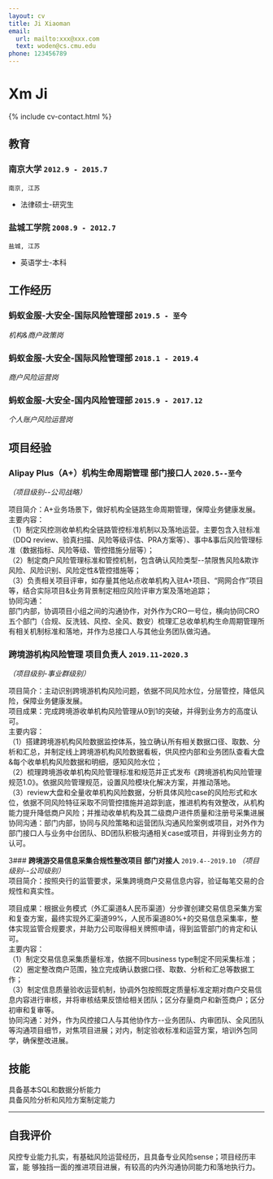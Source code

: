 ```yaml
---
layout: cv
title: Ji Xiaoman
email:
  url: mailto:xxx@xxx.com
  text: woden@cs.cmu.edu
phone: 123456789
---
```


# Xm **Ji**

<!--
include contact information from the front matter
Supported arguments:
    - homepage: url, text
    - phone
    - email
-->

{% include cv-contact.html %}

## 教育

### **南京大学** `2012.9 - 2015.7`

```
南京, 江苏
```

- 法律硕士-研究生

### **盐城工学院** `2008.9 - 2012.7`

```
盐城, 江苏
```

- 英语学士-本科


## 工作经历

### **蚂蚁金服-大安全-国际风险管理部** `2019.5 - 至今`

_机构&商户政策岗_<br>           

### **蚂蚁金服-大安全-国际风险管理部** `2018.1 - 2019.4`

_商户风险运营岗_<br>

### **蚂蚁金服-大安全-国内风险管理部** `2015.9 - 2017.12`

_个人账户风险运营岗_<br>

## 项目经验

### **Alipay Plus（A+）机构生命周期管理  部门接口人**  `2020.5--至今`
_（项目级别--公司战略）_<br/>

项目简介：A+业务场景下，做好机构全链路生命周期管理，保障业务健康发展。<br/>
主要内容：<br/>
（1）制定风控测收单机构全链路管控标准机制以及落地运营。主要包含入驻标准（DDQ review、验真扫描、风险等级评估、PRA方案等）、事中&事后风险管理标准（数据指标、风险等级、管控措施分层等）；<br/>
（2）制定商户风险管理标准和管控机制，包含确认风险类型--禁限售风险&欺诈风险、风险识别、风险定性&管控措施等；<br/>
（3）负责相关项目评审，如存量其他站点收单机构入驻A+项目、“网网合作”项目等，结合实际项目&业务背景制定相应风险评审方案及落地追踪；<br/>
协同沟通：<br/>
部门内部，协调项目小组之间的沟通协作，对外作为CRO一号位，横向协同CRO五个部门（合规、反洗钱、风控、全风、数安）梳理汇总收单机构生命周期管理所有相关机制标准和落地，并作为总接口人与其他业务团队做沟通。<br/>

### **跨境游机构风险管理  项目负责人** `2019.11-2020.3`
_（项目级别-事业群级别）_<br/>

项目简介：主动识别跨境游机构风险问题，依据不同风险水位，分层管控，降低风险，保障业务健康发展。<br/>
项目成果：完成跨境游收单机构风险管理从0到1的突破，并得到业务方的高度认可。<br/>
主要内容：<br/>
（1）搭建跨境游机构风险数据监控体系，独立确认所有相关数据口径、取数、分析和汇总，并制定线上跨境游机构风险数据看板，供风控内部和业务团队查看大盘&每个收单机构风险数据和明细，感知风险水位；<br/>
（2）梳理跨境游收单机构风险管理标准和规范并正式发布《跨境游机构风险管理规范1.0》。依据风险管理规范，设置风险模块化解决方案，并推动落地。<br/>
（3）review大盘和全量收单机构风险数据，分析具体风险case的风险形式和水位，依据不同风险特征采取不同管控措施并追踪到底，推进机构有效整改，从机构能力提升降低商户风险；并推动收单机构及其二级商户进件质量和注册号采集进展<br/>
协同沟通：部门内部，协同与风险策略和运营团队沟通风险案例或项目，对外作为部门接口人与业务中台团队、BD团队积极沟通相关case或项目，并得到业务方的认可。

3### **跨境游交易信息采集合规性整改项目  部门对接人** `2019.4--2019.10`
_（项目级别--公司级别）_<br/>
项目简介：按照央行的监管要求，采集跨境商户交易信息内容，验证每笔交易的合规性和真实性。<br/>

项目成果：根据业务模式（外汇渠道&人民币渠道）分步骤创建交易信息采集方案和复查方案，最终实现外汇渠道99%，人民币渠道80%+的交易信息采集率，整体实现监管合规要求，并助力公司取得相关牌照申请，得到监管部门的肯定和认可。<br/>
主要内容：<br/>
（1）制定交易信息采集质量标准，依据不同business type制定不同采集标准；<br/>
（2）圈定整改商户范围，独立完成确认数据口径、取数、分析和汇总等数据工作；<br/>
（3）制定信息质量验收运营机制，协调外包按照既定质量标准定期对商户交易信息内容进行审核，并将审核结果反馈给相关团队；区分存量商户和新签商户；区分初审和复审等。<br/>
协同沟通：对外，作为风控接口人与其他协作方--业务团队、内审团队、全风团队等沟通项目细节，对焦项目进展；对内，制定验收标准和运营方案，培训外包同学，确保整改进展。<br/>

## 技能

具备基本SQL和数据分析能力<br/>
具备风险分析和风险方案制定能力<br/>

---

## 自我评价

风控专业能力扎实，有基础风险运营经历，且具备专业风险sense；项目经历丰富，能
够独挡一面的推进项目进展，有较高的内外沟通协同能力和落地执行力。<br/>

<!-- ### Footer

Last updated: May 2013 -->

